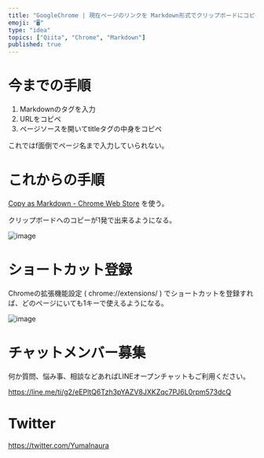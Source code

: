 ```yaml
---
title: "GoogleChrome | 現在ページのリンクを Markdown形式でクリップボードにコピーする "
emoji: "🖥"
type: "idea"
topics: ["Qiita", "Chrome", "Markdown"]
published: true
---
```


# 今までの手順

1. Markdownのタグを入力
1. URLをコピペ
1. ページソースを開いてtitleタグの中身をコピペ

これではf面倒でページ名まで入力していられない。

# これからの手順

[Copy as Markdown - Chrome Web Store](https://chrome.google.com/webstore/detail/copy-as-markdown/fkeaekngjflipcockcnpobkpbbfbhmdn?hl=en) を使う。

クリップボードへのコピーが1発で出来るようになる。

![image](https://qiita-image-store.s3.amazonaws.com/0/89618/f5c3c16c-4ce1-7292-54e7-e9ae67f13eae.png)


# ショートカット登録

Chromeの拡張機能設定 ( chrome://extensions/ ) でショートカットを登録すれば、どのページにいても1キーで使えるようになる。

![image](https://qiita-image-store.s3.amazonaws.com/0/89618/18f79b75-064d-708e-c91b-dcb5babbd1fb.png)








<!-- Update From Qiita API -->

# チャットメンバー募集


何か質問、悩み事、相談などあればLINEオープンチャットもご利用ください。

https://line.me/ti/g2/eEPltQ6Tzh3pYAZV8JXKZqc7PJ6L0rpm573dcQ





# Twitter


https://twitter.com/YumaInaura


<!-- Update From Qiita API -->



